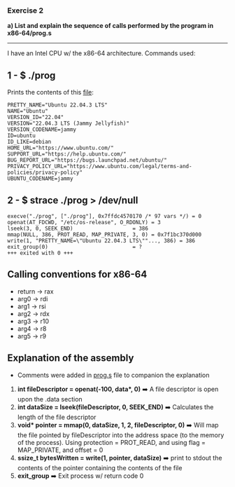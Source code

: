 ### Exercise 2

**a) List and explain the sequence of calls performed by the program in x86-64/prog.s**

----

I have an Intel CPU w/ the x86-64 architecture. Commands used:

## 1 - $ ./prog
Prints the contents of this [file](/etc/os-release):
```
PRETTY_NAME="Ubuntu 22.04.3 LTS"
NAME="Ubuntu"
VERSION_ID="22.04"
VERSION="22.04.3 LTS (Jammy Jellyfish)"
VERSION_CODENAME=jammy
ID=ubuntu
ID_LIKE=debian
HOME_URL="https://www.ubuntu.com/"
SUPPORT_URL="https://help.ubuntu.com/"
BUG_REPORT_URL="https://bugs.launchpad.net/ubuntu/"
PRIVACY_POLICY_URL="https://www.ubuntu.com/legal/terms-and-policies/privacy-policy"
UBUNTU_CODENAME=jammy
```

## 2 - $ strace ./prog > /dev/null
```
execve("./prog", ["./prog"], 0x7ffdc4570170 /* 97 vars */) = 0
openat(AT_FDCWD, "/etc/os-release", O_RDONLY) = 3
lseek(3, 0, SEEK_END)                   = 386
mmap(NULL, 386, PROT_READ, MAP_PRIVATE, 3, 0) = 0x7f1bc370d000
write(1, "PRETTY_NAME=\"Ubuntu 22.04.3 LTS\""..., 386) = 386
exit_group(0)                           = ?
+++ exited with 0 +++
```

## Calling conventions for x86-64
- return -> rax
- arg0 -> rdi
- arg1 -> rsi
- arg2 -> rdx
- arg3 -> r10
- arg4 -> r8
- arg5 -> r9

## Explanation of the assembly
- Comments were added in [prog.s](./x86-64/prog.s) file to companion the explanation
1. **int fileDescriptor = openat(-100, data\*, 0)** ➡️ A file descriptor is open upon the .data section
2. **int dataSize = lseek(fileDescriptor, 0, SEEK_END)** ➡️ Calculates the length of the file descriptor
3. **void\* pointer = mmap(0, dataSize, 1, 2, fileDescriptor, 0)** ➡️ Will map the file pointed by fileDescriptor into the address space (to the memory of the process). Using protection = PROT_READ, and using flag = MAP_PRIVATE, and offset = 0
4. **ssize_t bytesWritten = write(1, pointer, dataSize)** ➡️ print to stdout the contents of the pointer containing the contents of the file
5. **exit_group** ➡️ Exit process w/ return code 0
